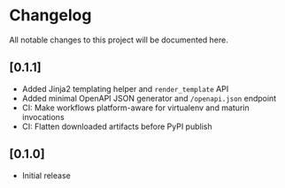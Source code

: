 # Changelog

All notable changes to this project will be documented here.

## [0.1.1]
- Added Jinja2 templating helper and `render_template` API
- Added minimal OpenAPI JSON generator and `/openapi.json` endpoint
- CI: Make workflows platform-aware for virtualenv and maturin invocations
- CI: Flatten downloaded artifacts before PyPI publish

## [0.1.0]
- Initial release
